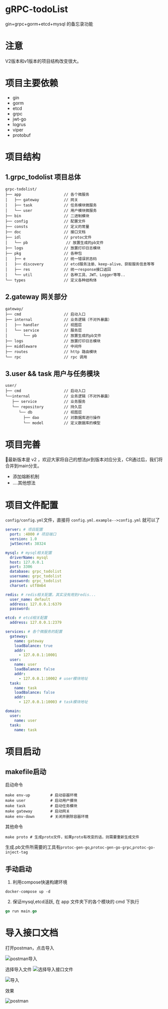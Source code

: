 # gRPC-todoList

gin+grpc+gorm+etcd+mysql 的备忘录功能

# 注意
V2版本和v1版本的项目结构改变很大。

# 项目主要依赖
- gin
- gorm
- etcd
- grpc
- jwt-go
- logrus
- viper
- protobuf

# 项目结构

## 1.grpc_todolist 项目总体
```
grpc-todolist/
├── app                   // 各个微服务
│   ├── gateway           // 网关
│   ├── task              // 任务模块微服务
│   └── user              // 用户模块微服务
├── bin                   // 二进制模块
├── config                // 配置文件
├── consts                // 定义的常量
├── doc                   // 接口文档
├── idl                   // protoc文件
│   └── pb                 // 放置生成的pb文件
├── logs                  // 放置打印日志模块
├── pkg                   // 各种包
│   ├── e                 // 统一错误状态码
│   ├── discovery         // etcd服务注册、keep-alive、获取服务信息等等
│   ├── res               // 统一response接口返回
│   └── util              // 各种工具、JWT、Logger等等..
└── types                 // 定义各种结构体
```

## 2.gateway 网关部分
```
gateway/
├── cmd                   // 启动入口
├── internal              // 业务逻辑（不对外暴露）
│   ├── handler           // 视图层
│   └── service           // 服务层
│       └── pb            // 放置生成的pb文件
├── logs                  // 放置打印日志模块
├── middleware            // 中间件
├── routes                // http 路由模块
└── rpc                   // rpc 调用
```

## 3.user && task 用户与任务模块
```
user/
├── cmd                   // 启动入口
└──internal               // 业务逻辑（不对外暴露）
   ├── service            // 业务服务
   └── repository         // 持久层 
      └── db              // 视图层
        ├── dao           // 对数据库进行操作
        └── model         // 定义数据库的模型
```

# 项目完善
🎈最新版本是 v2 ，欢迎大家将自己的想法pr到版本对应分支，CR通过后，我们将合并到main分支。

- 添加熔断机制
- ....其他想法

# 项目文件配置

`config/config.yml`文件，直接将 `config.yml.example-->config.yml` 就可以了


```yaml
server: # 项目配置
  port: :4000 # 项目端口
  version: 1.0 
  jwtSecret: 38324

mysql: # mysql相关配置
  driverName: mysql
  host: 127.0.0.1
  port: 3306
  database: grpc_todolist
  username: grpc_todolist
  password: grpc_todolist
  charset: utf8mb4

redis: # redis相关配置，其实没有用到redis...
  user_name: default
  address: 127.0.0.1:6379
  password:

etcd: # etcd相关配置
  address: 127.0.0.1:2379

services: # 各个微服务的配置
  gateway:
    name: gateway
    loadBalance: true
    addr:
      - 127.0.0.1:10001
  user:
    name: user
    loadBalance: false
    addr:
      - 127.0.0.1:10002 # user模块地址
  task:
    name: task
    loadBalance: false
    addr:
      - 127.0.0.1:10003 # task模块地址

domain:
  user:
    name: user
  task:
    name: task
```

# 项目启动
## makefile启动

启动命令

```shell
make env-up         # 启动容器环境
make user           # 启动用户摸块
make task           # 启动任务模块
make gateway        # 启动网关
make env-down       # 关闭并删除容器环境
```

其他命令
```shell
make proto # 生成proto文件，如果proto有改变的话，则需要重新生成文件
```
生成.pb文件所需要的工具有`protoc-gen-go`,`protoc-gen-go-grpc`,`protoc-go-inject-tag`


## 手动启动

1. 利用compose快速构建环境

```shell
docker-compose up -d
```

2. 保证mysql,etcd活跃, 在 app 文件夹下的各个模块的 cmd 下执行

```go
go run main.go
```

# 导入接口文档

打开postman，点击导入

![postman导入](doc/1.点击import导入.png)

选择导入文件
![选择导入接口文件](doc/2.选择文件.png)

![导入](doc/3.导入.png)

效果

![postman](doc/4.效果.png)
